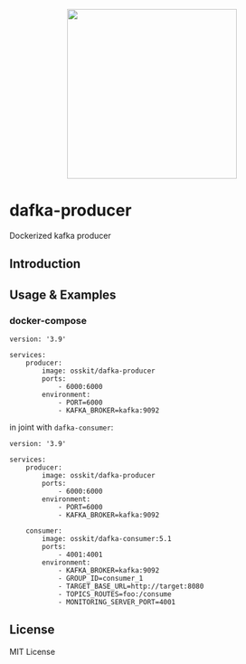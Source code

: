 <p align="center">
  <img width="300" height="300" src="https://user-images.githubusercontent.com/15312980/175078334-f284f44e-0366-4e24-8f09-5301b098ea64.svg"/>
 </p>
 
# dafka-producer
Dockerized kafka producer

## Introduction

## Usage & Examples

### docker-compose
```
version: '3.9'

services:
    producer:
        image: osskit/dafka-producer
        ports:
            - 6000:6000
        environment:
            - PORT=6000
            - KAFKA_BROKER=kafka:9092
```
in joint with `dafka-consumer`:
```
version: '3.9'

services:
    producer:
        image: osskit/dafka-producer
        ports:
            - 6000:6000
        environment:
            - PORT=6000
            - KAFKA_BROKER=kafka:9092

    consumer:
        image: osskit/dafka-consumer:5.1
        ports:
            - 4001:4001
        environment:
            - KAFKA_BROKER=kafka:9092
            - GROUP_ID=consumer_1
            - TARGET_BASE_URL=http://target:8080
            - TOPICS_ROUTES=foo:/consume
            - MONITORING_SERVER_PORT=4001
```

## License
MIT License
